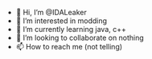 - 👋 Hi, I’m @IDALeaker
- 👀 I’m interested in modding
- 🌱 I’m currently learning java, c++
- 💞️ I’m looking to collaborate on nothing
- 📫 How to reach me (not telling)

<!---
IDALeaker/IDALeaker is a ✨ special ✨ repository because its `README.md` (this file) appears on your GitHub profile.
You can click the Preview link to take a look at your changes.
--->

